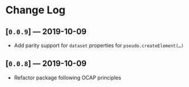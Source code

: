 ﻿# Change Log

<!--
All notable changes to the "experimental-theme" extension will be documented in this file.

Check [Keep a Changelog](http://keepachangelog.com/) for recommendations on how to structure this file.
 -->

## [`0.0.9`] — 2019-10-09

- Add parity support for `dataset` properties for `pseudo.createElement(…)`

## [`0.0.8`] — 2019-10-09

- Refactor package following OCAP principles
